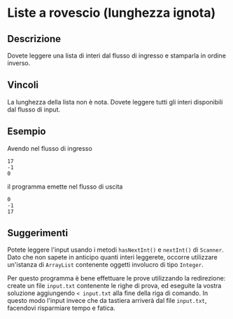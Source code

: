 Liste a rovescio (lunghezza ignota)
===================================

Descrizione
-----------

Dovete leggere una lista di interi dal flusso di ingresso
e stamparla in ordine inverso.

Vincoli
-------

La lunghezza della lista non è nota. Dovete leggere tutti gli
interi disponibili dal flusso di input.

Esempio
-------

Avendo nel flusso di ingresso

    17
    -1
    0

il programma emette nel flusso di uscita

    0
    -1
    17

Suggerimenti
------------

Potete leggere l'input usando i metodi `hasNextInt()` e
`nextInt()` di `Scanner`. Dato che non sapete in anticipo
quanti interi leggerete, occorre utilizzare un'istanza
di `ArrayList` contenente oggetti involucro di tipo `Integer`.

Per questo programma è bene effettuare le prove utilizzando la
redirezione: create un file `input.txt` contenente le righe di prova, ed
eseguite la vostra soluzione aggiungendo `< input.txt` alla fine della
riga di comando. In questo modo l'input invece che da tastiera arriverà
dal file `input.txt`, facendovi risparmiare tempo e fatica.
